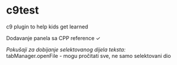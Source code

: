 # c9test
c9 plugin to help kids get learned

Dodavanje panela sa CPP reference ✓

*Pokušaji za dobijanje selektovanog dijela teksta:* </br>
tabManager.openFile - mogu pročitati sve, ne samo selektovani dio
